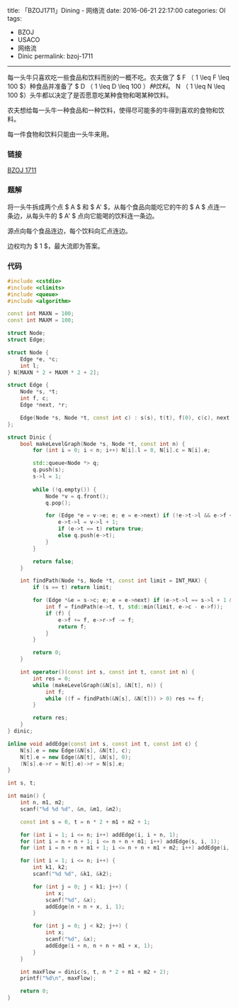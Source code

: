 title: 「BZOJ1711」Dining - 网络流
date: 2016-06-21 22:17:00
categories: OI
tags:
  - BZOJ
  - USACO
  - 网络流
  - Dinic
permalink: bzoj-1711
---

每一头牛只喜欢吃一些食品和饮料而别的一概不吃。农夫做了 $ F $（$ 1 \leq F \leq 100 $）种食品并准备了 $ D $（$ 1 \leq D \leq 100 $）种饮料。$ N $（$ 1 \leq N \leq 100 $）头牛都以决定了是否愿意吃某种食物和喝某种饮料。

农夫想给每一头牛一种食品和一种饮料，使得尽可能多的牛得到喜欢的食物和饮料。

每一件食物和饮料只能由一头牛来用。

<!-- more -->

### 链接
[BZOJ 1711](http://www.lydsy.com/JudgeOnline/problem.php?id=1711)

### 题解
将一头牛拆成两个点 $ A $ 和 $ A' $，从每个食品向能吃它的牛的 $ A $ 点连一条边，从每头牛的 $ A' $ 点向它能喝的饮料连一条边。

源点向每个食品连边，每个饮料向汇点连边。

边权均为 $ 1 $，最大流即为答案。

### 代码
```c++
#include <cstdio>
#include <climits>
#include <queue>
#include <algorithm>

const int MAXN = 100;
const int MAXM = 100;

struct Node;
struct Edge;

struct Node {
	Edge *e, *c;
	int l;
} N[MAXN * 2 + MAXM * 2 + 2];

struct Edge {
	Node *s, *t;
	int f, c;
	Edge *next, *r;

	Edge(Node *s, Node *t, const int c) : s(s), t(t), f(0), c(c), next(s->e) {}
};

struct Dinic {
	bool makeLevelGraph(Node *s, Node *t, const int n) {
		for (int i = 0; i < n; i++) N[i].l = 0, N[i].c = N[i].e;

		std::queue<Node *> q;
		q.push(s);
		s->l = 1;
		
		while (!q.empty()) {
			Node *v = q.front();
			q.pop();

			for (Edge *e = v->e; e; e = e->next) if (!e->t->l && e->f < e->c) {
				e->t->l = v->l + 1;
				if (e->t == t) return true;
				else q.push(e->t);
			}
		}

		return false;
	}

	int findPath(Node *s, Node *t, const int limit = INT_MAX) {
		if (s == t) return limit;

		for (Edge *&e = s->c; e; e = e->next) if (e->t->l == s->l + 1 && e->f < e->c) {
			int f = findPath(e->t, t, std::min(limit, e->c - e->f));
			if (f) {
				e->f += f, e->r->f -= f;
				return f;
			}
		}

		return 0;
	}

	int operator()(const int s, const int t, const int n) {
		int res = 0;
		while (makeLevelGraph(&N[s], &N[t], n)) {
			int f;
			while ((f = findPath(&N[s], &N[t])) > 0) res += f;
		}

		return res;
	}
} dinic;

inline void addEdge(const int s, const int t, const int c) {
	N[s].e = new Edge(&N[s], &N[t], c);
	N[t].e = new Edge(&N[t], &N[s], 0);
	(N[s].e->r = N[t].e)->r = N[s].e;
}

int s, t;

int main() {
	int n, m1, m2;
	scanf("%d %d %d", &n, &m1, &m2);

	const int s = 0, t = n * 2 + m1 + m2 + 1;

	for (int i = 1; i <= n; i++) addEdge(i, i + n, 1);
	for (int i = n + n + 1; i <= n + n + m1; i++) addEdge(s, i, 1);
	for (int i = n + n + m1 + 1; i <= n + n + m1 + m2; i++) addEdge(i, t, 1);

	for (int i = 1; i <= n; i++) {
		int k1, k2;
		scanf("%d %d", &k1, &k2);

		for (int j = 0; j < k1; j++) {
			int x;
			scanf("%d", &x);
			addEdge(n + n + x, i, 1);
		}

		for (int j = 0; j < k2; j++) {
			int x;
			scanf("%d", &x);
			addEdge(i + n, n + n + m1 + x, 1);
		}
	}

	int maxFlow = dinic(s, t, n * 2 + m1 + m2 + 2);
	printf("%d\n", maxFlow);

	return 0;
}
```
